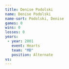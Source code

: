 ```yaml
---
title: Denise Podolski
name: Denise Podolski
name-sort: Podolski, Denise
games: 0
wins: 0
losses: 0
years:
 - year: 2001
   event: Hearts
   team: "MB"
   position: Alternate
vs:
---
```

